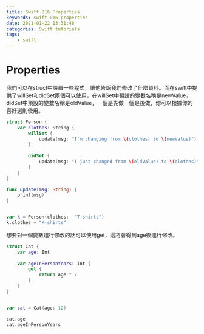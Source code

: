 ```yaml
---
title: Swift 016 Properties
keywords: swift 016 properties
date: 2021-01-22 13:31:48
categories: Swift tutorials
tags:
    - swift
---
```

# Properties
我們可以在struct中設置一些程式，讓他告訴我們修改了什麼資料。而在swift中提供了willSet和didSet兩個可以使用，在willSet中預設的變數名稱是newValue，didSet中預設的變數名稱是oldValue，一個是先做一個是後做，你可以根據你的喜好選則使用。
<!-- more -->
```swift
struct Person {
    var clothes: String {
        willSet {
            update(msg: "I'm changing from \(clothes) to \(newValue)")
        }
        
        didSet {
            update(msg: "I just changed from \(oldValue) to \(clothes)")
        }
    }
}

func update(msg: String) {
    print(msg)
}


var k = Person(clothes:  "T-shirts")
k.clothes = "K-shirts"
```

想要對一個變數進行修改的話可以使用get，這將會得到age後進行修改。
```swift
struct Cat {
    var age: Int
    
    var ageInPersonYears: Int {
        get {
            return age * 7
        }
    }
}


var cat = Cat(age: 12)

cat.age
cat.ageInPersonYears
```